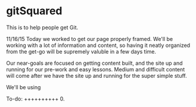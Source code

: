 # gitSquared
This is to help people get Git.


11/16/15
Today we worked to get our page properly framed. We'll be working with a lot of information and content, so having it neatly organized from the get-go will be supremely valuble in a few days time.

Our near-goals are focused on getting content built, and the site up and running for our pre-work and easy lessons. Medium and difficult content will come after we have the site up and running for the super simple stuff.

We'll be using

To-do:
++++++++++
0.
